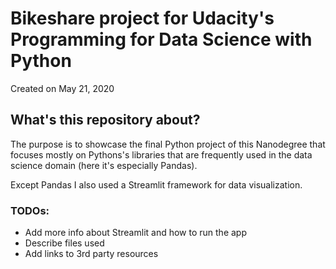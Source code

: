 # Bikeshare project for Udacity's Programming for Data Science with Python
Created on May 21, 2020

## What's this repository about?
The purpose is to showcase the final Python project of this Nanodegree that focuses mostly on Pythons's libraries that are frequently used in the data science domain (here it's especially Pandas).

Except Pandas I also used a Streamlit framework for data visualization.

### TODOs:

* Add more info about Streamlit and how to run the app
* Describe files used
* Add links to 3rd party resources

